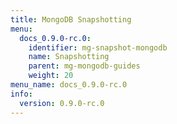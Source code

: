 ```yaml
---
title: MongoDB Snapshotting
menu:
  docs_0.9.0-rc.0:
    identifier: mg-snapshot-mongodb
    name: Snapshotting
    parent: mg-mongodb-guides
    weight: 20
menu_name: docs_0.9.0-rc.0
info:
  version: 0.9.0-rc.0
---
```


